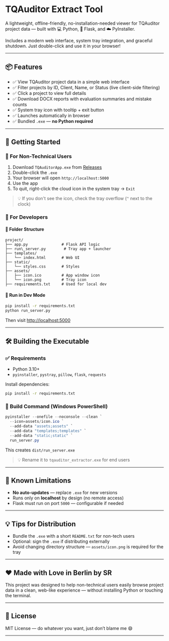 # TQAuditor Extract Tool

A lightweight, offline-friendly, no-installation-needed viewer for TQAuditor project data — built with 💻 Python, 🚀 Flask, and ☁️ PyInstaller.  

Includes a modern web interface, system tray integration, and graceful shutdown. Just double-click and use it in your browser!

---

## 📦 Features

- ✅ View TQAuditor project data in a simple web interface
- ✅ Filter projects by ID, Client, Name, or Status (live client-side filtering)
- ✅ Click a project to view full details
- ✅ Download DOCX reports with evaluation summaries and mistake counts
- ✅ System tray icon with tooltip + exit button
- ✅ Launches automatically in browser
- ✅ Bundled `.exe` — **no Python required**

---

## 🚀 Getting Started

### 🔸 For Non-Technical Users

1. Download `TQAuditorApp.exe` from [Releases](https://github.com/SufiSR/TQAuditorExtractor/releases/tag/Executable)
2. Double-click the `.exe`
3. Your browser will open `http://localhost:5000`
4. Use the app
5. To quit, right-click the cloud icon in the system tray → `Exit`

> 💡 If you don't see the icon, check the tray overflow (`^` next to the clock)



### 🔹 For Developers

#### 📁 Folder Structure


````
project/
├── app.py               # Flask API logic
├── run\_server.py        # Tray app + launcher
├── templates/
│   └── index.html       # Web UI
├── static/
│   └── styles.css       # Styles
├── assets/
│   ├── icon.ico         # App window icon
│   └── icon.png         # Tray icon
├── requirements.txt     # Used for local dev

````

#### 🧪 Run in Dev Mode

```bash
pip install -r requirements.txt
python run_server.py
````

Then visit [http://localhost:5000](http://localhost:5000)

---

## 🛠️ Building the Executable

### ✅ Requirements

* Python 3.10+
* `pyinstaller`, `pystray`, `pillow`, `flask`, `requests`

Install dependencies:

```bash
pip install -r requirements.txt
```

### 🔧 Build Command (Windows PowerShell)

```powershell
pyinstaller --onefile --noconsole --clean `
  --icon=assets/icon.ico `
  --add-data "assets;assets" `
  --add-data "templates;templates" `
  --add-data "static;static" `
  run_server.py
```

This creates `dist/run_server.exe`

> 💡 Rename it to `tqauditor_extractor.exe` for end users

---

## 📎 Known Limitations

* **No auto-updates** — replace `.exe` for new versions
* Runs only on **localhost** by design (no remote access)
* Flask must run on port `5000` — configurable if needed

---

## 💡 Tips for Distribution

* Bundle the `.exe` with a short `README.txt` for non-tech users
* Optional: sign the `.exe` if distributing externally
* Avoid changing directory structure — `assets/icon.png` is required for the tray

---

## ❤️ Made with Love in Berlin by SR

This project was designed to help non-technical users easily browse project data in a clean, web-like experience — without installing Python or touching the terminal.

---

## 📃 License

MIT License — do whatever you want, just don’t blame me 😄

---
